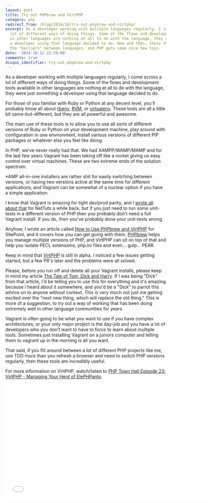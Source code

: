 ```yaml
---
layout: post
title: Try out PHPbrew and VirtPHP
category: php
redirect_from: /blog/2014/10/try-out-phpbrew-and-virtphp/
excerpt: As a developer working with multiple languages regularly, I come across a
  lot of different ways of doing things. Some of the flows and development tools available
  in other languages are nothing at all to do with the language, they were just something
  a developer using that language decided to do. Now and then, those things cross
  the "barriers" between languages, and PHP gets some nice new toys.
date: '2014-10-12 22:59:00'
comments: true
disqus_identifier: try-out-phpbrew-and-virtphp
---
```


As a developer working with multiple languages regularly, I come across a lot of different ways of doing things. Some of the flows and development tools available in other languages are nothing at all to do with the language, they were just something a developer using that language decided to do. 

For those of you familiar with Ruby or Python at any decent level, you'll probably know all about [rbenv](https://github.com/sstephenson/rbenv), [RVM](http://rvm.io/), or [virtualenv](http://virtualenv.readthedocs.org/en/latest/). These tools are all a little bit same-but-different, but they are all powerful and awesome.

The main use of these tools is to allow you to use all sorts of different versions of Ruby or Python on your development machine, play around with configuration in one environment, install various versions of different PIP packages or whatever else you feel like doing. 

In PHP, we've never really had that. We had XAMPP/WAMP/MAMP and for the last few years Vagrant has been taking off like a rocket giving us easy control over virtual machines. These are two extreme ends of the solution spectrum. 

*AMP all-in-one installers are rather shit for easily switching between versions, or having two versions active at the same time for different applications, and Vagrant can be somewhat of a nuclear option if you have a simple application.

I know that Vagrant is amazing for tight dev/prod parity, and I [wrote all about that](http://code.tutsplus.com/tutorials/vagrant-what-why-and-how--net-26500) for NetTuts a while back, but if you just need to run some unit-tests in a different version of PHP then you probably don't need a full Vagrant install. If you do, then you've probably done your unit-tests wrong. 

Anyhow, I wrote an article called [How to Use PHPbrew and VirtPHP](http://www.sitepoint.com/use-phpbrew-virtphp/) for SitePoint, and it covers how you can get going with them. [PHPbrew](http://phpbrew.github.io/phpbrew/) helps you manage multiple versions of PHP, and VirtPHP can sit on top of that and help you isolate PECL extensions, php.ini files and even... gulp... PEAR.

Keep in mind that [VirtPHP](http://virtphp.org/) is still in alpha. I noticed a few issues getting started, but a few PR's later and the problems were all solved. 

Please, before you run off and delete all your Vagrant installs, please keep in mind my article [The Tale of Tom, Dick and Harry](/blog/2014/05/the-tale-of-tom-dick-and-harry). If I was being "Dick" from that article, I'd be telling you to use this for everything and it's amazing because I heard about it somewhere, and you'd be a "Dick" to parrot this advice on to anyone without context. This is very much not just me getting excited over the "next new thing, which will replace the old thing." This is more of a suggestion, to try out a way of working that has been doing extremely well in other language communities for years. 

Vagrant is often going to be what you want to use if you have complex architectures, or your only major project is the day-job and you have a lot of developers who you don't want to have to force to learn about multiple tools. Sometimes just installing Vagrant on a juniors computer and telling them to vagrant up in the morning is all you want.

That said, if you flit around between a lot of different PHP projects like me, use TDD more than you refresh a browser and need to switch PHP versions regularly, then these tools are incredibly useful. 

For more information on VirtPHP, watch/listen to [PHP Town Hall Episode 23: VirtPHP - Managing Your Herd of ElePHPants](http://phptownhall.com/blog/2014/04/09/virtphp-managing-your-herd-of-php-versions/).

<iframe width="640" height="360" src="//www.youtube.com/embed/94wOO8P13wA" frameborder="0" allowfullscreen=""></iframe>